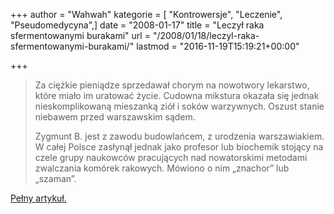 +++
author = "Wahwah"
kategorie = [ "Kontrowersje", "Leczenie", "Pseudomedycyna",]
date = "2008-01-17"
title = "Leczył raka sfermentowanymi burakami"
url = "/2008/01/18/leczyl-raka-sfermentowanymi-burakami/"
lastmod = "2016-11-19T15:19:21+00:00"

+++

> Za ciężkie pieniądze sprzedawał chorym na nowotwory lekarstwo, które miało im uratować życie. Cudowna mikstura okazała się jednak nieskomplikowaną mieszanką ziół i soków warzywnych. Oszust stanie niebawem przed warszawskim sądem.
> 
> Zygmunt B. jest z zawodu budowlańcem, z urodzenia warszawiakiem. W całej Polsce zasłynął jednak jako profesor lub biochemik stojący na czele grupy naukowców pracujących nad nowatorskimi metodami zwalczania komórek rakowych. Mówiono o nim „znachor” lub „szaman”.

[Pełny artykuł.][1]

 [1]: http://wiadomosci.gazeta.pl/Wiadomosci/1,80269,4844464.html